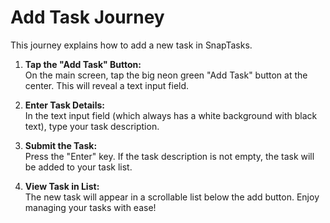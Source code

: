 # Add Task Journey

This journey explains how to add a new task in SnapTasks.

1. **Tap the "Add Task" Button:**  
   On the main screen, tap the big neon green "Add Task" button at the center. This will reveal a text input field.

2. **Enter Task Details:**  
   In the text input field (which always has a white background with black text), type your task description.

3. **Submit the Task:**  
   Press the "Enter" key. If the task description is not empty, the task will be added to your task list.

4. **View Task in List:**  
   The new task will appear in a scrollable list below the add button. Enjoy managing your tasks with ease!